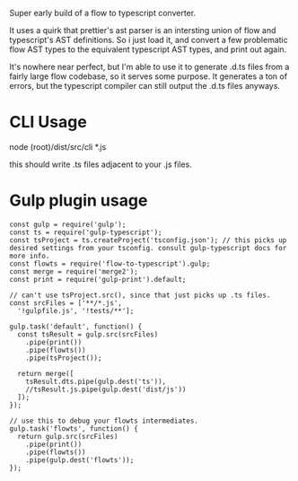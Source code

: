 Super early build of a flow to typescript converter.

It uses a quirk that prettier's ast parser is an intersting union of flow and typescript's AST definitions. So i just load it, and convert a few problematic flow AST types to the equivalent typescript AST types, and print out again.

It's nowhere near perfect, but I'm able to use it to generate .d.ts files from a fairly large flow codebase, so it serves some purpose. It generates a ton of errors, but the typescript compiler can still output the .d.ts files anyways.

CLI Usage
=============
node (root)/dist/src/cli *.js

this should write .ts files adjacent to your .js files.

Gulp plugin usage
==============


```
const gulp = require('gulp');
const ts = require('gulp-typescript');
const tsProject = ts.createProject('tsconfig.json'); // this picks up desired settings from your tsconfig. consult gulp-typescript docs for more info.
const flowts = require('flow-to-typescript').gulp; 
const merge = require('merge2');
const print = require('gulp-print').default;

// can't use tsProject.src(), since that just picks up .ts files.
const srcFiles = ['**/*.js',  
  '!gulpfile.js', '!tests/**'];

gulp.task('default', function() {
  const tsResult = gulp.src(srcFiles)
    .pipe(print())
    .pipe(flowts())
    .pipe(tsProject());

  return merge([
    tsResult.dts.pipe(gulp.dest('ts')),
    //tsResult.js.pipe(gulp.dest('dist/js'))
  ]);
});

// use this to debug your flowts intermediates.
gulp.task('flowts', function() {
  return gulp.src(srcFiles)
    .pipe(print())
    .pipe(flowts())
    .pipe(gulp.dest('flowts'));
});
```